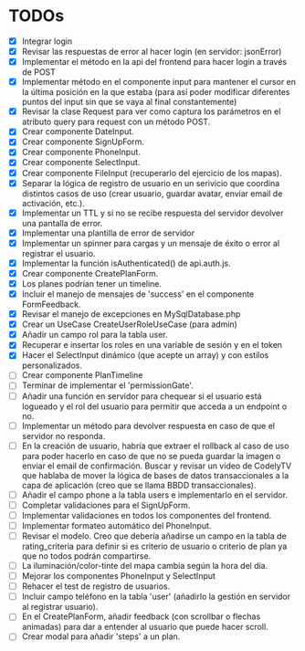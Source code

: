 # TODOs
- [x] Integrar login
- [x] Revisar las respuestas de error al hacer login (en servidor: jsonError)
- [x] Implementar el método en la api del frontend para hacer login a través de POST
- [x] Implementar método en el componente input para mantener el cursor en la última posición en la que estaba (para así poder modificar diferentes puntos del input sin que se vaya al final constantemente)
- [x] Revisar la clase Request para ver como captura los parámetros en el atributo query para request con un método POST.
- [x] Crear componente DateInput.
- [x] Crear componente SignUpForm.
- [x] Crear componente PhoneInput.
- [x] Crear componente SelectInput.
- [x] Crear componente FileInput (recuperarlo del ejercicio de los mapas).
- [x] Separar la lógica de registro de usuario en un serivicio que coordina distintos casos de uso (crear usuario, guardar avatar, enviar email de activación, etc.).
- [x] Implementar un TTL y si no se recibe respuesta del servidor devolver una pantalla de error.
- [x] Implementar una plantilla de error de servidor 
- [x] Implementar un spinner para cargas y un mensaje de éxito o error al registrar el usuario.
- [x] Implementar la función isAuthenticated() de api.auth.js.
- [x] Crear componente CreatePlanForm.
- [x] Los planes podrían tener un timeline.
- [x] Incluir el manejo de mensajes de 'success' en el componente FormFeedback.
- [x] Revisar el manejo de excepciones en MySqlDatabase.php
- [x] Crear un UseCase CreateUserRoleUseCase (para admin)
- [x] Añadir un campo rol para la tabla user.
- [x] Recuperar e insertar los roles en una variable de sesión y en el token
- [x] Hacer el SelectInput dinámico (que acepte un array) y con estilos personalizados.
- [ ] Crear componente PlanTimeline
- [ ] Terminar de implementar el 'permissionGate'.
- [ ] Añadir una función en servidor para chequear si el usuario está logueado y el rol del usuario para permitir que acceda a un endpoint o no.
- [ ] Implementar un método para devolver respuesta en caso de que el servidor no responda.
- [ ] En la creación de usuario, habría que extraer el rollback al caso de uso para poder hacerlo en caso de que no se pueda guardar la imagen o enviar el email de confirmación. Buscar y revisar un vídeo de CodelyTV que hablaba de mover la lógica de bases de datos transaccionales a la capa de aplicación (creo que se llama BBDD transaccionales).
- [ ] Añadir el campo phone a la tabla users e implementarlo en el servidor.
- [ ] Completar validaciones para el SignUpForm.
- [ ] Implementar validaciones en todos los componentes del frontend.
- [ ] Implementar formateo automático del PhoneInput.
- [ ] Revisar el modelo. Creo que debería añadirse un campo en la tabla de rating_criteria para definir si es criterio de usuario o criterio de plan ya que no todos podrán compartirse.
- [ ] La iluminación/color-tinte del mapa cambia según la hora del día.
- [ ] Mejorar los componentes PhoneInput y SelectInput
- [ ] Rehacer el test de registro de usuarios.
- [ ] Incluir campo teléfono en la tabla 'user' (añadirlo la gestión en servidor al registrar usuario).
- [ ] En el CreatePlanForm, añadir feedback (con scrollbar o flechas animadas) para dar a entender al usuario que puede hacer scroll.
- [ ] Crear modal para añadir 'steps' a un plan.